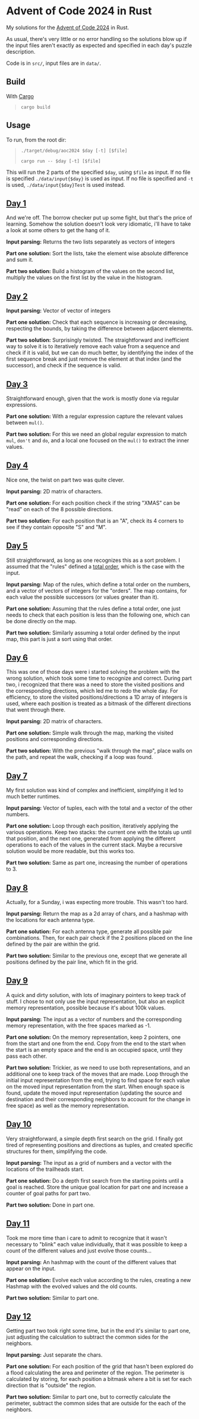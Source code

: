 # Advent of Code 2024 in Rust

My solutions for the [Advent of Code 2024](https://adventofcode.com/2024) in Rust.

As usual, there's very little or no error handling so the solutions blow up if the input files aren't exactly as expected and specified in each day's puzzle description.

Code is in `src/`, input files are in `data/`.

## Build
With [Cargo](https://doc.rust-lang.org/cargo/getting-started/index.html)


> `cargo build`


## Usage
To run, from the root dir:
> `./target/debug/aoc2024 $day [-t] [$file]`
>
> `cargo run -- $day [-t] [$file]`

This will run the 2 parts of the specified `$day`, using `$file` as input. If no file is specified `./data/input{$day}` is used as input. If no file is specified and `-t` is used, `./data/input{$day}Test` is used instead. 

## [Day 1](https://adventofcode.com/2024/day/1)
And we're off. The borrow checker put up some fight, but that's the price of learning. Somehow the solution doesn't look very idiomatic, i'll have to take a look at some others to get the hang of it.

**Input parsing:** Returns the two lists separately as vectors of integers

**Part one solution:** Sort the lists, take the element wise absolute difference and sum it.

**Part two solution:** Build a histogram of the values on the second list, multiply the values on the first list by the value in the histogram.


## [Day 2](https://adventofcode.com/2024/day/2)

**Input parsing:** Vector of vector of integers

**Part one solution:** Check that each sequence is increasing or decreasing, respecting the bounds, by taking the difference between adjacent elements.

**Part two solution:** Surprisingly twisted. The straightforward and inefficient  way to solve it is to iteratively remove each value from a sequence and check if it is valid, but we can do much better, by identifying the index of the first sequence break and just remove the element at that index (and the successor), and check if the sequence is valid.

## [Day 3](https://adventofcode.com/2024/day/3)
Straightforward enough, given that the work is mostly done via regular expressions.

**Part one solution:** With a regular expression capture the relevant values between `mul()`.

**Part two solution:** For this we need an global regular expression to match `mul`, `don't` and `do`,  and a local one focused on the `mul()` to extract the inner values.


## [Day 4](https://adventofcode.com/2024/day/4)
Nice one, the twist on part two was quite clever.

**Input parsing:** 2D matrix of characters.

**Part one solution:** For each position check if the string "XMAS" can be "read" on each of the 8 possible directions.

**Part two solution:** For each position that is an "A", check its 4 corners to see if they contain opposite "S" and "M".


## [Day 5](https://adventofcode.com/2024/day/5)
Still straightforward, as long as one recognizes this as a sort problem. I assumed that the "rules" defined a [total order](https://en.wikipedia.org/wiki/Total_order), which is the case with the input.

**Input parsing:** Map of the rules, which define a total order on the numbers, and a vector of vectors of integers for the "orders". The map contains, for each value the possible successors (or values greater than it).

**Part one solution:** Assuming that the rules define a total order, one just needs to check that each position is less than the following one, which can be done directly on the map.

**Part two solution:** Similarly assuming a total order defined by the input map, this part is just a sort using that order.


## [Day 6](https://adventofcode.com/2024/day/6)
This was one of those days were i started solving the problem with the wrong solution, which took some time to recognize and correct. During part two, i recognized that there was a need to store the visited positions and the corresponding directions, which led me to redo the whole day. For efficiency, to store the visited positions/directions a 1D array of integers is used, where each position is treated as a bitmask of the different directions that went through there.

**Input parsing:** 2D matrix of characters.

**Part one solution:** Simple walk through the map, marking the visited positions and corresponding directions.

**Part two solution:** With the previous "walk through the map", place walls on the path, and repeat the walk, checking if a loop was found.


## [Day 7](https://adventofcode.com/2024/day/7)
My first solution was kind of complex and inefficient, simplifying it led to much better runtimes.

**Input parsing:** Vector of tuples, each with the total and a vector of the other numbers.

**Part one solution:** Loop through each position, iteratively applying the various operations. Keep two stacks: the current one with the totals up until that position, and the next one, generated from applying the different operations to each of the values in the current stack. Maybe a recursive solution would be more readable, but this works too.

**Part two solution:** Same as part one, increasing the number of operations to 3.


## [Day 8](https://adventofcode.com/2024/day/8)
Actually, for a Sunday, i was expecting more trouble. This wasn't too hard.

**Input parsing:** Return the map as a 2d array of chars, and a hashmap with the locations for each antenna type.

**Part one solution:** For each antenna type, generate all possible pair combinations. Then, for each pair check if the 2 positions placed on the line defined by the pair are within the grid.

**Part two solution:** Similar to the previous one, except that we generate all positions defined by the pair line, which fit in the grid.


## [Day 9](https://adventofcode.com/2024/day/9)
A quick and dirty solution, with lots of imaginary pointers to keep track of stuff. I chose to not only use the input representation, but also an explicit memory representation, possible because it's about 100k values.

**Input parsing:** The input as a vector of numbers and the corresponding memory representation, with the free spaces marked as -1.

**Part one solution:** On the memory representation, keep 2 pointers, one from the start and one from the end. Copy from the end to the start when the start is an empty space and the end is an occupied space, until they pass each other.

**Part two solution:** Trickier, as we need to use both representations, and an additional one to keep track of the moves that are made. Loop through the initial input representation from the end, trying to find space for each value on the moved input representation from the start. When enough space is found, update the moved input representation (updating the source and destination and their corresponding neighbors to account for the change in free space) as well as the memory representation.


## [Day 10](https://adventofcode.com/2024/day/10)
Very straightforward, a simple depth first search on the grid. I finally got tired of representing positions and directions as tuples, and created specific structures for them, simplifying the code.

**Input parsing:** The input as a grid of numbers and a vector with the locations of the trailheads start.

**Part one solution:** Do a depth first search from the starting points until a goal is reached. Store the unique goal location for part one and increase a counter of goal paths for part two.

**Part two solution:** Done in part one.


## [Day 11](https://adventofcode.com/2024/day/11)
Took me more time than i care to admit to recognize that it wasn't necessary to "blink" each value individually, that it was possible to keep a count of the different values and just evolve those counts...

**Input parsing:** An hashmap with the count of the different values that appear on the input.

**Part one solution:** Evolve each value according to the rules, creating a new Hashmap with the evolved values and the old counts.

**Part two solution:** Similar to part one.


## [Day 12](https://adventofcode.com/2024/day/12)
Getting part two took right some time, but in the end it's similar to part one, just adjusting the calculation to subtract the common sides for the neighbors.

**Input parsing:** Just separate the chars.

**Part one solution:** For each position of the grid that hasn't been explored do a flood calculating the area and perimeter of the region. The perimeter is calculated by storing, for each position a bitmask where a bit is set for each direction that is "outside" the region.

**Part two solution:** Similar to part one, but to correctly calculate the perimeter, subtract the common sides that are outside for the each of the neighbors.

